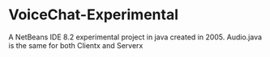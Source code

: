 # VoiceChat-Experimental 

A NetBeans IDE 8.2 experimental project in java created in 2005.
Audio.java is the same for both Clientx and Serverx
